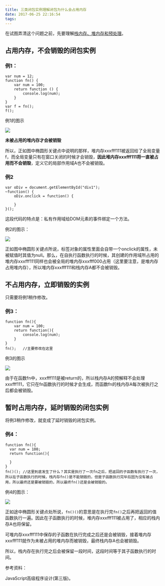 ```yaml
---
title: 三类闭包实例理解闭包为什么会占用内存
date: 2017-06-25 22:16:54
tags:
---
```

在试图弄清这个问题之前，先要理解[栈内存、堆内存和预处理](https://zhuanyongxigua.github.io/2017/06/25/%E6%A0%88%E5%86%85%E5%AD%98%E3%80%81%E5%A0%86%E5%86%85%E5%AD%98%E5%92%8C%E9%A2%84%E5%A4%84%E7%90%86/)。

## 占用内存，不会销毁的闭包实例

### 例1：

~~~
var num = 12;
function fn() {
    var num = 100;
    return function () {
        console.log(num);
    }
}
var f = fn();
f();
~~~

例1的图示

![](https://ws2.sinaimg.cn/large/006tNc79ly1fgxrucbxedj30uf0el40j.jpg)

**未被占用的堆内存才会被销毁**

所以，正如图中椭圆形关键点中说明的那样，堆内存xxxfff111被返回给了全局变量f，而全局变量只有在窗口关闭的时候才会销毁，**因此堆内存xxxfff111将一直被占用而不会销毁**，定义它的局部作用域A也不会被销毁。

### 例2

```
var oDiv = document.getElementById("div1");
~function() {
    oDiv.onclick = function() {

    }
}();
```

这段代码的特点是：私有作用域给DOM元素的事件绑定一个方法。

例2的图示：

![](https://ws4.sinaimg.cn/large/006tNc79ly1fgxs049ilwj30pt0eu0u7.jpg)

正如图中椭圆形关键点所说，标签对象的属性里面会自带一个onclick的属性，未被赋值时其值为null。那么，在自执行函数执行的时候，其创建的作用域所占用的堆内存xxxfff111同样也会被全局的堆内存xxxfff000占用（这里要注意，是堆内存占用堆内存），所以堆内存xxxfff111和栈内存A都不会被销毁。

## 不占用内存，立即销毁的实例

只需要将例1稍作修改。

### 例3：

~~~
function fn(){
    var num = 100;
    return function(){
        console.log(num);
    }
}
fn();	//主要修改在这里
~~~

例3的图示

![](https://ws2.sinaimg.cn/large/006tNc79ly1fgxt61ar16j30ms0aymya.jpg)

由于在函数fn中，xxxfff111是被return的，所以栈内存A的预解释不会处理xxxfff111，它只在fn函数执行的时候才会生成，而函数fn的栈内存A每次被执行之后都会被销毁。

## 暂时占用内存，延时销毁的闭包实例

将例3稍作修改，就变成了延时销毁的闭包实例。

### 例4：

  ~~~
function fn(){
    var num = 100;
    return function(){

    }
}
fn()();	//这里到底发生了什么？其实是执行了一次fn之后，把返回的子函数有执行了一次，所以在子函数执行的时候，栈内存fn()是不能销毁的，但是子函数执行完毕后因为没有被占用，所以最终还是要被销毁的，所以最终fn()还是会被销毁的。
  ~~~

例4的图示：

![](https://ws4.sinaimg.cn/large/006tNc79gy1fgxsu3f7vtj30uv0djq4j.jpg)

正如途中椭圆形关键点处所说，`fn()()`的意思是在执行完`fn()`之后再把返回的值函数执行一遍。因此在子函数执行的时候，堆内存xxxfff111被占用了，相应的栈内存A也将保留。

可堆内存xxxfff111中保存的子函数在执行完成之后还是会被销毁，接着堆内存xxxfff111就作为未被占用的堆内存而被销毁，最终栈内存A也会被销毁。

所以，栈内存在执行完之后会被保留一段时间，这段时间等于其子函数执行的时间。



参考资料：

JavaScript高级程序设计(第三版)。
